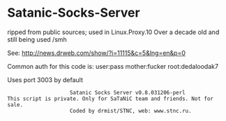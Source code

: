 # Satanic-Socks-Server
ripped from public sources; used in Linux.Proxy.10
Over a decade old and still being used /smh

See: http://news.drweb.com/show/?i=11115&c=5&lng=en&p=0

Common auth for this code is:
  user:pass
  mother:fucker
  root:dedaloodak7
  
 Uses port 3003 by default
 
                        Satanic Socks Server v0.8.031206-perl 
    This script is private. Only for SaTaNiC team and friends. Not for sale. 
                        Coded by drmist/STNC, web: www.stnc.ru.
